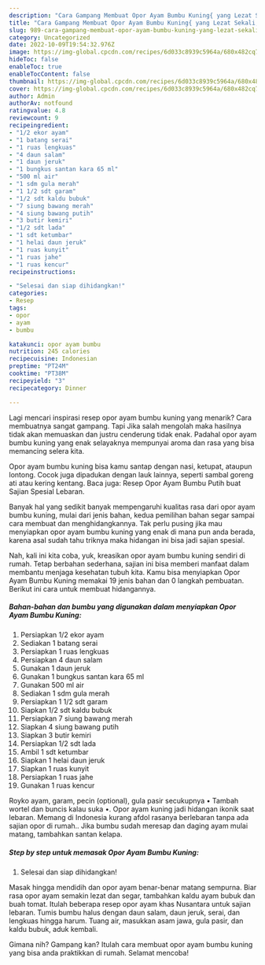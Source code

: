 ```yaml
---
description: "Cara Gampang Membuat Opor Ayam Bumbu Kuning{ yang Lezat Sekali,  Menu Buat lebaran"
title: "Cara Gampang Membuat Opor Ayam Bumbu Kuning{ yang Lezat Sekali,  Menu Buat lebaran"
slug: 989-cara-gampang-membuat-opor-ayam-bumbu-kuning-yang-lezat-sekali-menu-buat-lebaran
category: Uncategorized
date: 2022-10-09T19:54:32.976Z
image: https://img-global.cpcdn.com/recipes/6d033c8939c5964a/680x482cq70/opor-ayam-bumbu-kuning-foto-resep-utama.jpg
hideToc: false
enableToc: true
enableTocContent: false
thumbnail: https://img-global.cpcdn.com/recipes/6d033c8939c5964a/680x482cq70/opor-ayam-bumbu-kuning-foto-resep-utama.jpg
cover: https://img-global.cpcdn.com/recipes/6d033c8939c5964a/680x482cq70/opor-ayam-bumbu-kuning-foto-resep-utama.jpg
author: Admin
authorAv: notfound
ratingvalue: 4.8
reviewcount: 9
recipeingredient:
- "1/2 ekor ayam"
- "1 batang serai"
- "1 ruas lengkuas"
- "4 daun salam"
- "1 daun jeruk"
- "1 bungkus santan kara 65 ml"
- "500 ml air"
- "1 sdm gula merah"
- "1 1/2 sdt garam"
- "1/2 sdt kaldu bubuk"
- "7 siung bawang merah"
- "4 siung bawang putih"
- "3 butir kemiri"
- "1/2 sdt lada"
- "1 sdt ketumbar"
- "1 helai daun jeruk"
- "1 ruas kunyit"
- "1 ruas jahe"
- "1 ruas kencur"
recipeinstructions:

- "Selesai dan siap dihidangkan!"
categories:
- Resep
tags:
- opor
- ayam
- bumbu

katakunci: opor ayam bumbu 
nutrition: 245 calories
recipecuisine: Indonesian
preptime: "PT24M"
cooktime: "PT38M"
recipeyield: "3"
recipecategory: Dinner

---
```



Lagi mencari inspirasi resep opor ayam bumbu kuning yang menarik? Cara membuatnya sangat gampang. Tapi Jika salah mengolah maka hasilnya tidak akan memuaskan dan justru cenderung tidak enak. Padahal opor ayam bumbu kuning yang enak selayaknya mempunyai aroma dan rasa yang bisa memancing selera kita.


Opor ayam bumbu kuning bisa kamu santap dengan nasi, ketupat, ataupun lontong. Cocok juga dipadukan dengan lauk lainnya, seperti sambal goreng ati atau kering kentang. Baca juga: Resep Opor Ayam Bumbu Putih buat Sajian Spesial Lebaran.

Banyak hal yang sedikit banyak mempengaruhi kualitas rasa dari opor ayam bumbu kuning, mulai dari jenis bahan, kedua pemilihan bahan segar sampai cara membuat dan menghidangkannya. Tak perlu pusing jika mau menyiapkan opor ayam bumbu kuning yang enak di mana pun anda berada, karena asal sudah tahu triknya maka hidangan ini bisa jadi sajian spesial.


Nah, kali ini kita coba, yuk, kreasikan opor ayam bumbu kuning sendiri di rumah. Tetap berbahan sederhana, sajian ini bisa memberi manfaat dalam membantu menjaga kesehatan tubuh kita. Kamu bisa menyiapkan Opor Ayam Bumbu Kuning memakai 19 jenis bahan dan 0 langkah pembuatan. Berikut ini cara untuk membuat hidangannya.

<!--inarticleads1-->

##### Bahan-bahan dan bumbu yang digunakan dalam menyiapkan Opor Ayam Bumbu Kuning:

1. Persiapkan 1/2 ekor ayam
1. Sediakan 1 batang serai
1. Persiapkan 1 ruas lengkuas
1. Persiapkan 4 daun salam
1. Gunakan 1 daun jeruk
1. Gunakan 1 bungkus santan kara 65 ml
1. Gunakan 500 ml air
1. Sediakan 1 sdm gula merah
1. Persiapkan 1 1/2 sdt garam
1. Siapkan 1/2 sdt kaldu bubuk
1. Persiapkan 7 siung bawang merah
1. Siapkan 4 siung bawang putih
1. Siapkan 3 butir kemiri
1. Persiapkan 1/2 sdt lada
1. Ambil 1 sdt ketumbar
1. Siapkan 1 helai daun jeruk
1. Siapkan 1 ruas kunyit
1. Persiapkan 1 ruas jahe
1. Gunakan 1 ruas kencur


Royko ayam, garam, pecin (optional), gula pasir secukupnya • Tambah wortel dan buncis kalau suka •. Opor ayam kuning jadi hidangan ikonik saat lebaran. Memang di Indonesia kurang afdol rasanya berlebaran tanpa ada sajian opor di rumah.. Jika bumbu sudah meresap dan daging ayam mulai matang, tambahkan santan kelapa. 

<!--inarticleads2-->

##### Step by step untuk memasak Opor Ayam Bumbu Kuning:


1. Selesai dan siap dihidangkan!

Masak hingga mendidih dan opor ayam benar-benar matang sempurna. Biar rasa opor ayam semakin lezat dan segar, tambahkan kaldu ayam bubuk dan buah tomat. Itulah beberapa resep opor ayam khas Nusantara untuk sajian lebaran. Tumis bumbu halus dengan daun salam, daun jeruk, serai, dan lengkuas hingga harum. Tuang air, masukkan asam jawa, gula pasir, dan kaldu bubuk, aduk kembali. 

Gimana nih? Gampang kan? Itulah cara membuat opor ayam bumbu kuning yang bisa anda praktikkan di rumah. Selamat mencoba!
